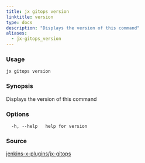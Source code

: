 ```yaml
---
title: jx gitops version
linktitle: version
type: docs
description: "Displays the version of this command"
aliases:
  - jx-gitops_version
---
```


### Usage

```
jx gitops version
```

### Synopsis

Displays the version of this command

### Options

```
  -h, --help   help for version
```



### Source

[jenkins-x-plugins/jx-gitops](https://github.com/jenkins-x-plugins/jx-gitops)
